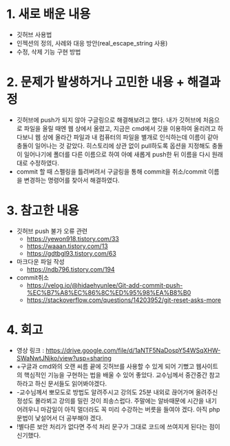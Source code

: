 # 1. 새로 배운 내용
- 깃허브 사용법
- 인젝션의 정의, 사례와 대응 방안(real_escape_string 사용)
- 수정, 삭제 기능 구현 방법

# 2. 문제가 발생하거나 고민한 내용 + 해결과정
- 깃허브에 push가 되지 않아 구글링으로 해결해보려고 했다. 내가 깃허브에 처음으로 파일을 올릴 때엔 웹 상에서 올렸고, 지금은 cmd에서 깃을 이용하여 올리려고 하다보니 웹 상에 올라간 파일과 내 컴퓨터의 파일을 별개로 인식하는데 이름이 같아 충돌이 일어나는 것 같았다. 히스토리에 상관 없이 pull하도록 옵션을 지정해도 충돌이 일어나기에 폴더를 다른 이름으로 하여 아예 새롭게 push한 뒤 이름을 다시 원래대로 수정하였다.
- commit 할 때 스펠링을 틀려버려서 구글링을 통해 commit을 취소/commit 이름을 변경하는 명령어를 찾아서 해결하였다.

# 3. 참고한 내용
- 깃허브 push 불가 오류 관련
  - https://yewon918.tistory.com/33
  - https://waaan.tistory.com/13
  - https://gdtbgl93.tistory.com/63
- 마크다운 파일 작성
  - https://ndb796.tistory.com/194
- commit취소
  - https://velog.io/@hidaehyunlee/Git-add-commit-push-%EC%B7%A8%EC%86%8C%ED%95%98%EA%B8%B0
  - https://stackoverflow.com/questions/14203952/git-reset-asks-more

# 4. 회고
- 영상 링크 : https://drive.google.com/file/d/1aNTF5NaDospY54WSqXHW-SWaNwtJNjko/view?usp=sharing
- +구글과 cmd와의 오랜 씨름 끝에 깃허브를 사용할 수 있게 되어 기뻤고 웹사이트의 핵심적인 기능을 구현하는 법을 배울 수 있어 좋았다. 교수님께서 중간중간 참고하라고 하신 문서들도 읽어봐야겠다.
- -교수님께서 뽀모도로 방법도 알려주시고 강의도 25분 내외로 끊어가며 올려주신 정성도 몰라뵈고 강의를 밀린 것이 죄송스럽다. 주말에는 알바때문에 시간을 내기 어려우니 마감일이 아직 멀더라도 꼭 미리 수강하는 버릇을 들여야 겠다. 아직 php 문법이 낯설어서 더 공부해야 겠다.
- !별다른 보안 처리가 없다면 주석 처리 문구가 그대로 코드에 쓰여지게 된다는 점이 신기했다.
